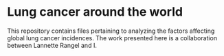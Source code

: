 # Lung cancer around the world
This repository contains files pertaining to analyzing the factors affecting global lung cancer incidences. The work presented here is a collaboration between Lannette Rangel and I.
